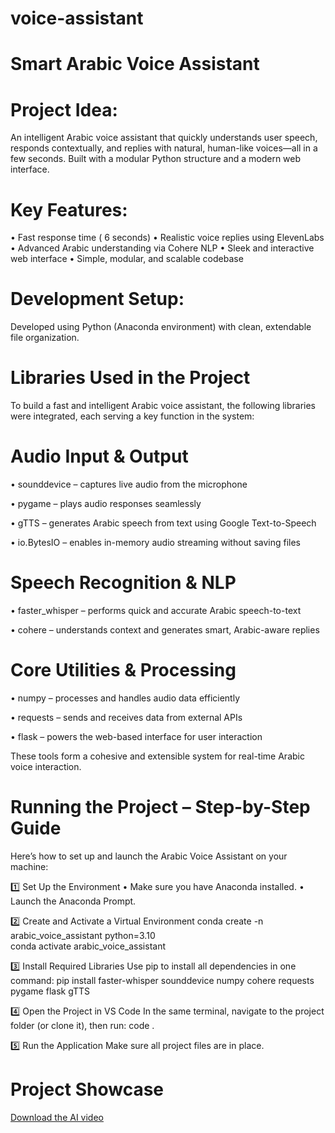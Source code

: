# voice-assistant
 # Smart Arabic Voice Assistant

# Project Idea:
An intelligent Arabic voice assistant that quickly understands user speech, responds contextually, and replies with natural, human-like voices—all in a few seconds. Built with a modular Python structure and a modern web interface.

# Key Features:
 • Fast response time ( 6 seconds)
 • Realistic voice replies using ElevenLabs
 • Advanced Arabic understanding via Cohere NLP
 • Sleek and interactive web interface
 • Simple, modular, and scalable codebase

# Development Setup:
Developed using Python (Anaconda environment) with clean, extendable file organization.

 # Libraries Used in the Project
To build a fast and intelligent Arabic voice assistant, the following libraries were integrated, each serving a key function in the system:

# Audio Input & Output
 • sounddevice – captures live audio from the microphone
 
 • pygame – plays audio responses seamlessly
 
 • gTTS – generates Arabic speech from text using Google Text-to-Speech
 
 • io.BytesIO – enables in-memory audio streaming without saving files

# Speech Recognition & NLP

 • faster_whisper – performs quick and accurate Arabic speech-to-text
 
 • cohere – understands context and generates smart, Arabic-aware replies

# Core Utilities & Processing

 • numpy – processes and handles audio data efficiently
 
 • requests – sends and receives data from external APIs
 
 • flask – powers the web-based interface for user interaction
 
These tools form a cohesive and extensible system for real-time Arabic voice interaction.

 # Running the Project – Step-by-Step Guide
Here’s how to set up and launch the Arabic Voice Assistant on your machine:

1️⃣ Set Up the Environment
 • Make sure you have Anaconda installed.
 • Launch the Anaconda Prompt.

2️⃣ Create and Activate a Virtual Environment
conda create -n arabic_voice_assistant python=3.10  
conda activate arabic_voice_assistant

3️⃣ Install Required Libraries
Use pip to install all dependencies in one command:
pip install faster-whisper sounddevice numpy cohere requests pygame flask gTTS

4️⃣ Open the Project in VS Code
In the same terminal, navigate to the project folder (or clone it), then run:
code .

5️⃣ Run the Application
Make sure all project files are in place.

# Project Showcase
[Download the AI video](./ai.mp4)
